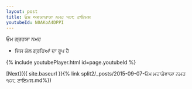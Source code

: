 ```yaml
---
layout: post
title: ਓਮ ਅਵਯਾਯਾਯਾ ਨਮਹ ੧੦੮ ਟਾਇਮਸ
youtubeId: N0AKoA4DPPI
---
```

 
 
 ਓਮ ਗ੍ਰਹਯਾ ਨਮਹ  
 
 -  ਜਿਸ ਕੋਲ ਗ੍ਰਹਿਆਂ ਦਾ ਰੂਪ ਹੈ 
 
  
 
  
 
 
 
 
 
 


{% include youtubePlayer.html id=page.youtubeId %}
 
[Next]({{ site.baseurl }}{% link  split2/_posts/2015-09-07-ਓਮ ਮਹਾਡੇਵਾਯਾ ਨਮਹ ੧੦੮ ਟਾਇਮਸ.md%})
 
